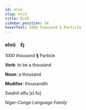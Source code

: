 ```yaml
---
id: elvü
slug: elvü
title: ELVÜ
sidebar_position: 54
hoverText: 1000 thousand § Particle
---
```


### elvü&emsp;<span kind="abugida">ꞇ̃ȷ</span>

*1000 thousand* **§** Particle

**Verb**: to be a thousand

**Noun**: a thousand

**Modifier**: thousandth

Swahili elfu [ɛl.fu]

*Niger-Congo Language Family*